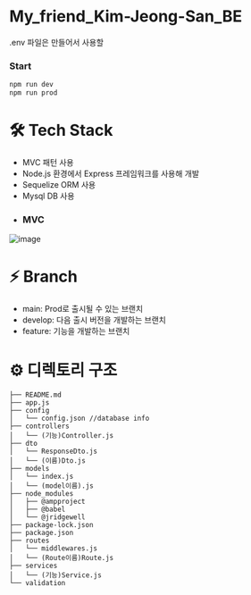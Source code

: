 # My_friend_Kim-Jeong-San_BE

.env 파일은 만들어서 사용할 

### Start 
``` java
npm run dev
npm run prod
```

# 🛠 Tech Stack

- MVC 패턴 사용
- Node.js 환경에서 Express 프레임워크를 사용해 개발
- Sequelize ORM 사용
- Mysql DB 사용
- ### MVC
![image](https://user-images.githubusercontent.com/78139690/179363872-7ba08ee1-5bbd-4c51-bc1b-48140caa5d4b.png)


# ⚡️ Branch
- main: Prod로 출시될 수 있는 브랜치
- develop: 다음 출시 버전을 개발하는 브랜치
- feature: 기능을 개발하는 브랜치



# ⚙️ 디렉토리 구조
 ```
├── README.md
├── app.js
├── config
│   └── config.json //database info
├── controllers
│   └── (기능)Controller.js
├── dto
│   └── ResponseDto.js
│   └── (이름)Dto.js
├── models
│   └── index.js
│   └── (model이름).js
├── node_modules
│   ├── @ampproject
│   ├── @babel
│   └── @jridgewell
├── package-lock.json
├── package.json
├── routes
│   └── middlewares.js
│   └── (Route이름)Route.js
├── services
│   └── (기능)Service.js
└── validation
  
 ```

